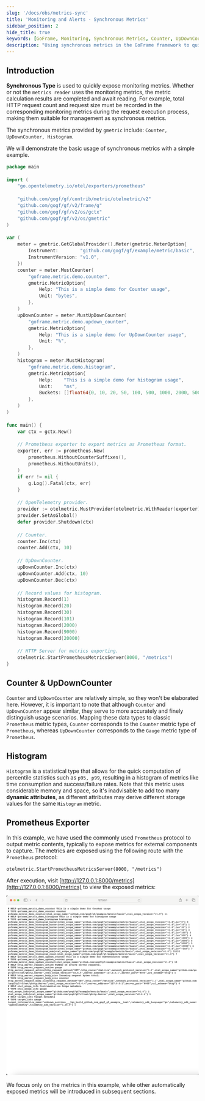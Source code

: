 ```yaml
---
slug: '/docs/obs/metrics-sync'
title: 'Monitoring and Alerts - Synchronous Metrics'
sidebar_position: 2
hide_title: true
keywords: [GoFrame, Monitoring, Synchronous Metrics, Counter, UpDownCounter, Histogram, Prometheus, OpenTelemetry, Metrics Export, Performance Monitoring]
description: "Using synchronous metrics in the GoFrame framework to quickly expose and record HTTP request-related data through types such as Counter, UpDownCounter, and Histogram provided by gmetric. Implementing metrics output with the Prometheus protocol for external monitoring tools to capture and analyze, achieving effective performance monitoring and management."
---
```


## Introduction

**Synchronous Type** is used to quickly expose monitoring metrics. Whether or not the `metrics reader` uses the monitoring metrics, the metric calculation results are completed and await reading. For example, total HTTP request count and request size must be recorded in the corresponding monitoring metrics during the request execution process, making them suitable for management as synchronous metrics.

The synchronous metrics provided by `gmetric` include: `Counter, UpDownCounter, Histogram`.

We will demonstrate the basic usage of synchronous metrics with a simple example.

```go
package main

import (
    "go.opentelemetry.io/otel/exporters/prometheus"

    "github.com/gogf/gf/contrib/metric/otelmetric/v2"
    "github.com/gogf/gf/v2/frame/g"
    "github.com/gogf/gf/v2/os/gctx"
    "github.com/gogf/gf/v2/os/gmetric"
)

var (
    meter = gmetric.GetGlobalProvider().Meter(gmetric.MeterOption{
        Instrument:        "github.com/gogf/gf/example/metric/basic",
        InstrumentVersion: "v1.0",
    })
    counter = meter.MustCounter(
        "goframe.metric.demo.counter",
        gmetric.MetricOption{
            Help: "This is a simple demo for Counter usage",
            Unit: "bytes",
        },
    )
    upDownCounter = meter.MustUpDownCounter(
        "goframe.metric.demo.updown_counter",
        gmetric.MetricOption{
            Help: "This is a simple demo for UpDownCounter usage",
            Unit: "%",
        },
    )
    histogram = meter.MustHistogram(
        "goframe.metric.demo.histogram",
        gmetric.MetricOption{
            Help:    "This is a simple demo for histogram usage",
            Unit:    "ms",
            Buckets: []float64{0, 10, 20, 50, 100, 500, 1000, 2000, 5000, 10000},
        },
    )
)

func main() {
    var ctx = gctx.New()

    // Prometheus exporter to export metrics as Prometheus format.
    exporter, err := prometheus.New(
        prometheus.WithoutCounterSuffixes(),
        prometheus.WithoutUnits(),
    )
    if err != nil {
        g.Log().Fatal(ctx, err)
    }

    // OpenTelemetry provider.
    provider := otelmetric.MustProvider(otelmetric.WithReader(exporter))
    provider.SetAsGlobal()
    defer provider.Shutdown(ctx)

    // Counter.
    counter.Inc(ctx)
    counter.Add(ctx, 10)

    // UpDownCounter.
    upDownCounter.Inc(ctx)
    upDownCounter.Add(ctx, 10)
    upDownCounter.Dec(ctx)

    // Record values for histogram.
    histogram.Record(1)
    histogram.Record(20)
    histogram.Record(30)
    histogram.Record(101)
    histogram.Record(2000)
    histogram.Record(9000)
    histogram.Record(20000)

    // HTTP Server for metrics exporting.
    otelmetric.StartPrometheusMetricsServer(8000, "/metrics")
}
```

## Counter & UpDownCounter

`Counter` and `UpDownCounter` are relatively simple, so they won't be elaborated here. However, it is important to note that although `Counter` and `UpDownCounter` appear similar, they serve to more accurately and finely distinguish usage scenarios. Mapping these data types to classic `Prometheus` metric types, `Counter` corresponds to the `Counter` metric type of `Prometheus`, whereas `UpDownCounter` corresponds to the `Gauge` metric type of `Prometheus`.

## Histogram

`Histogram` is a statistical type that allows for the quick computation of percentile statistics such as `p95, p99`, resulting in a histogram of metrics like time consumption and success/failure rates. Note that this metric uses considerable memory and space, so it's inadvisable to add too many **dynamic attributes**, as different attributes may derive different storage values for the same `Histogram` metric.

## Prometheus Exporter

In this example, we have used the commonly used `Prometheus` protocol to output metric contents, typically to expose metrics for external components to capture. The metrics are exposed using the following route with the `Prometheus` protocol:

```
otelmetric.StartPrometheusMetricsServer(8000, "/metrics")
```

After execution, visit [http://127.0.0.1:8000/metrics](http://127.0.0.1:8000/metrics) to view the exposed metrics:

![](/markdown/50c5c45e521aa19633873aa9f9186ac3.png)

We focus only on the metrics in this example, while other automatically exposed metrics will be introduced in subsequent sections.